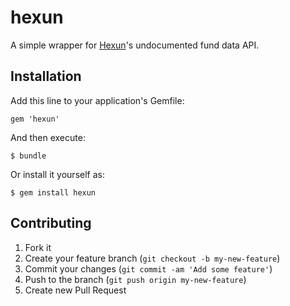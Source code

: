 # hexun

A simple wrapper for [Hexun](http://www.hexun.com/)'s undocumented fund data API.

## Installation

Add this line to your application's Gemfile:

    gem 'hexun'

And then execute:

    $ bundle

Or install it yourself as:

    $ gem install hexun

## Contributing

1. Fork it
2. Create your feature branch (`git checkout -b my-new-feature`)
3. Commit your changes (`git commit -am 'Add some feature'`)
4. Push to the branch (`git push origin my-new-feature`)
5. Create new Pull Request
